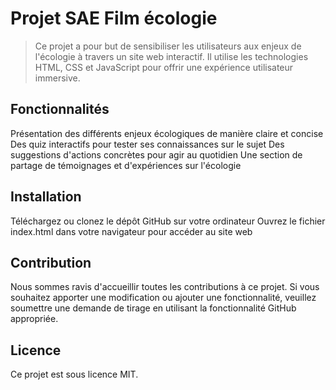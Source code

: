 # Projet SAE Film écologie
> Ce projet a pour but de sensibiliser les utilisateurs aux enjeux de l'écologie à travers un site web interactif. Il utilise les technologies HTML, CSS et JavaScript pour offrir une expérience utilisateur immersive.

## Fonctionnalités
Présentation des différents enjeux écologiques de manière claire et concise
Des quiz interactifs pour tester ses connaissances sur le sujet
Des suggestions d'actions concrètes pour agir au quotidien
Une section de partage de témoignages et d'expériences sur l'écologie
## Installation
Téléchargez ou clonez le dépôt GitHub sur votre ordinateur
Ouvrez le fichier index.html dans votre navigateur pour accéder au site web
## Contribution
Nous sommes ravis d'accueillir toutes les contributions à ce projet. Si vous souhaitez apporter une modification ou ajouter une fonctionnalité, veuillez soumettre une demande de tirage en utilisant la fonctionnalité GitHub appropriée.

## Licence
Ce projet est sous licence MIT.

